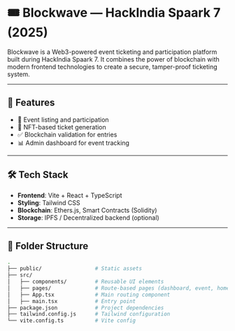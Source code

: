 # 🎟️ Blockwave — HackIndia Spaark 7 (2025)

Blockwave is a Web3-powered event ticketing and participation platform built during HackIndia Spaark 7. It combines the power of blockchain with modern frontend technologies to create a secure, tamper-proof ticketing system.

---

## 🚀 Features


- 📅 Event listing and participation
- 🎫 NFT-based ticket generation
- ✅ Blockchain validation for entries
- 📊 Admin dashboard for event tracking

---

## 🛠️ Tech Stack

- **Frontend**: Vite + React + TypeScript
- **Styling**: Tailwind CSS
- **Blockchain**: Ethers.js, Smart Contracts (Solidity)
- **Storage**: IPFS / Decentralized backend (optional)

---

## 📁 Folder Structure

```bash
.
├── public/                 # Static assets
├── src/
│   ├── components/         # Reusable UI elements
│   ├── pages/              # Route-based pages (dashboard, event, home)
│   ├── App.tsx             # Main routing component
│   ├── main.tsx            # Entry point
├── package.json            # Project dependencies
├── tailwind.config.js      # Tailwind configuration
└── vite.config.ts          # Vite config
